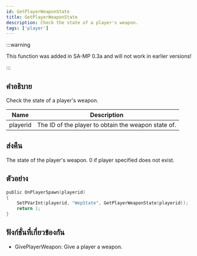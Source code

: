 ```yaml
---
id: GetPlayerWeaponState
title: GetPlayerWeaponState
description: Check the state of a player's weapon.
tags: ['player']
---
```


:::warning

This function was added in SA-MP 0.3a and will not work in earlier versions!

:::

## คำอธิบาย

Check the state of a player's weapon.


| Name | Description |
|------|-------------|
|playerid | The ID of the player to obtain the weapon state of.|


## ส่งคืน

The state of the player's weapon. 0 if player specified does not exist.


## ตัวอย่าง


```c
public OnPlayerSpawn(playerid)
{
    SetPVarInt(playerid, "WepState", GetPlayerWeaponState(playerid));
    return 1;
}
```


## ฟังก์ชั่นที่เกี่ยวข้องกัน


-  GivePlayerWeapon: Give a player a weapon.